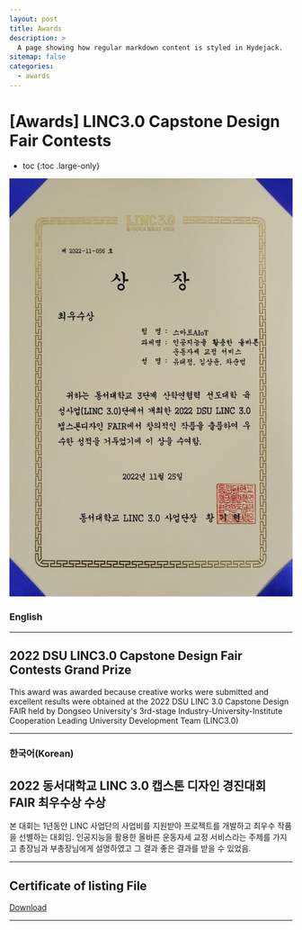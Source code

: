 ```yaml
---
layout: post
title: Awards
description: >
  A page showing how regular markdown content is styled in Hydejack.
sitemap: false
categories:
  - awards
---
```


# [Awards] LINC3.0 Capstone Design Fair Contests

* toc
{:toc .large-only}


![screenshot](/assets/img/blog/linc3.jpeg)

### English
---
## 2022 DSU LINC3.0 Capstone Design Fair Contests Grand Prize
 This award was awarded because creative works were submitted and excellent results were obtained at the 2022 DSU LINC 3.0 Capstone Design FAIR held by Dongseo University's 3rd-stage Industry-University-Institute Cooperation Leading University Development Team (LINC3.0)


 
---

### 한국어(Korean)
## 2022 동서대학교 LINC 3.0 캡스톤 디자인 경진대회 FAIR 최우수상 수상
  
  본 대회는 1년동안 LINC 사업단의 사업비를 지원받아 프로젝트를 개발하고 최우수 작품을 선별하는 대회임. 인공지능을 활용한 올바른 운동자세 교정 서비스라는 주제를 가지고 총장님과 부총장님에게 설명하였고 그 결과 좋은 결과를 받을 수 있었음.
  
---

## Certificate of listing File
[Download](https://bit.ly/3KDuR1Y)

---